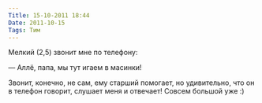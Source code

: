 ```yaml
---
Title: 15-10-2011 18:44
Date: 2011-10-15
Tags: Тим
---
```


Мелкий (2,5) звонит мне по телефону:

— Аллё, папа, мы тут игаем в маcинки!

Звонит, конечно, не сам, ему старший помогает, но удивительно, что он в телефон говорит, слушает меня и отвечает! Совсем большой уже :)